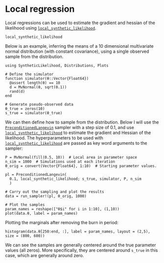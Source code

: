 # Local regression
Local regressions can be used to estimate the gradient and hessian of the likelihood using [`local_synthetic_likelihood`](@ref).

```@docs
local_synthetic_likelihood
```

Below is an example, inferring the means of a 10 dimensional multivariate normal distribution (with constant covariance), using a single observed sample from the distribution.

```@example 1
using SyntheticLikelihood, Distributions, Plots

# Define the simulator
function simulator(θ::Vector{Float64})
  @assert length(θ) == 10
  d = MvNormal(θ, sqrt(0.1))
  rand(d)
end

# Generate pseudo-observed data
θ_true = zeros(10)
s_true = simulator(θ_true)

```

We can then define how to sample from the distribution. Below I will use the [`PreconditionedLangevin`](@ref) sampler with a step size of 0.1, and use [`local_synthetic_likelihood`](@ref) to estimate the gradient and Hessian of the likelihood. The hyperparameters to be used with [`local_synthetic_likelihood`](@ref) are passed as key word arguments to the sampler:

```@example 1
P = MvNormal(fill(0.5, 10))  # Local area in parameter space
n_sim = 1000  # Simulations used at each iteration
θ_orig = convert(Vector{Float64}, 1:10)  # Starting parameter values.

pl = PreconditionedLangevin(
  0.1, local_synthetic_likelihood; s_true, simulator, P, n_sim
  )

# Carry out the sampling and plot the results
data = run_sampler!(pl, θ_orig, 1000)

# Plot the samples
param_names = reshape(["θ$i" for i in 1:10], (1,10))
plot(data.θ, label = param_names)
```

Plotting the marginals after removing the burn in period:
```@example 1
histogram(data.θ[250:end, :], label = param_names, layout = (2,5), size = (800, 600))
```
We can see the samples are generally centered around the true parameter values (all zeros). More specifically, they are centered around `s_true` in this case, which are generally around zero.
